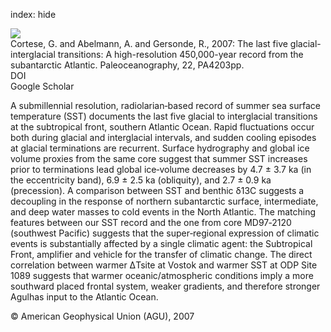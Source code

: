 index: hide

<div class="Citation">
    <div class="Citation-thumb CitationThumb-linked"  data-href="https://doi.org/10.1029/2007pa001457">
      <img src="https://static.claimspace.cloud/climate-study-static/refs/thumbs/5/Cortese_et_al_2007-thumb.png" />
    </div>

  <div class="Citation-body">
    <div class="Citation-text">Cortese, G. and Abelmann, A. and Gersonde, R., 2007: The last five glacial-interglacial transitions: A high-resolution 450,000-year record from the subantarctic Atlantic. <span class="Article-journal">Paleoceanography, </span><span class="Article-volume">22, </span>PA4203pp.</div>
    <div class="Citation-links">
      <div class="CitationLink" data-href="https://doi.org/10.1029/2007pa001457">
        <div class="CitationLink-icon CitationLink-Doi"></div>
        <div class="CitationLink-text">DOI</div>
      </div>
      <div class="CitationLink" data-href="https://scholar.google.com/scholar?q=10.1029/2007pa001457">
        <div class="CitationLink-icon CitationLink-Scholar"></div>
        <div class="CitationLink-text">Google Scholar</div>
      </div>
    </div>
  </div>
</div>

A submillennial resolution, radiolarian‐based record of summer sea surface temperature (SST) documents the last five glacial to interglacial transitions at the subtropical front, southern Atlantic Ocean. Rapid fluctuations occur both during glacial and interglacial intervals, and sudden cooling episodes at glacial terminations are recurrent. Surface hydrography and global ice volume proxies from the same core suggest that summer SST increases prior to terminations lead global ice‐volume decreases by 4.7 ± 3.7 ka (in the eccentricity band), 6.9 ± 2.5 ka (obliquity), and 2.7 ± 0.9 ka (precession). A comparison between SST and benthic δ13C suggests a decoupling in the response of northern subantarctic surface, intermediate, and deep water masses to cold events in the North Atlantic. The matching features between our SST record and the one from core MD97‐2120 (southwest Pacific) suggests that the super‐regional expression of climatic events is substantially affected by a single climatic agent: the Subtropical Front, amplifier and vehicle for the transfer of climatic change. The direct correlation between warmer ΔTsite at Vostok and warmer SST at ODP Site 1089 suggests that warmer oceanic/atmospheric conditions imply a more southward placed frontal system, weaker gradients, and therefore stronger Agulhas input to the Atlantic Ocean.

<div class="Citation-copy">
&copy; American Geophysical Union (AGU), 2007
</div>